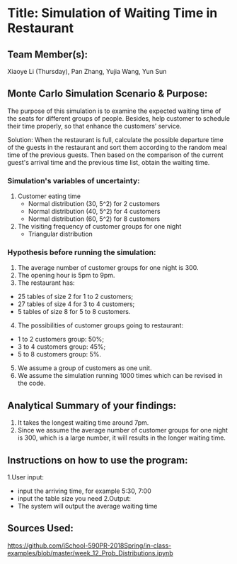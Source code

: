 # Title: Simulation of Waiting Time in Restaurant

## Team Member(s):
Xiaoye Li (Thursday), Pan Zhang, Yujia Wang, Yun Sun


## Monte Carlo Simulation Scenario & Purpose:

The purpose of this simulation is to examine the expected waiting time of the seats for different groups of people.
Besides, help customer to schedule their time properly, so that enhance the customers’ service.

Solution:
When the restaurant is full, calculate the possible departure time of the guests in the restaurant
and sort them according to the random meal time of the previous guests.
Then based on the comparison of the current guest's arrival time and the previous time list,
obtain the waiting time.

### Simulation's variables of uncertainty:

1. Customer eating time
    - Normal distribution (30, 5^2) for 2 customers
    - Normal distribution (40, 5^2) for 4 customers
    - Normal distribution (60, 5^2) for 8 customers
2. The visiting frequency of customer groups for one night
    - Triangular distribution


### Hypothesis before running the simulation:

1. The average number of customer groups for one night is 300.
2. The opening hour is 5pm to 9pm.
3. The restaurant has:
  - 25 tables of size 2 for 1 to 2 customers; 
  - 27 tables of size 4 for 3 to 4 customers; 
  - 5 tables of size 8 for 5 to 8 customers.
4. The possibilities of customer groups going to restaurant: 
  - 1 to 2 customers group: 50%; 
  - 3 to 4 customers group: 45%; 
  - 5 to 8 customers group: 5%.
5. We assume a group of customers as one unit.
6. We assume the simulation running 1000 times which can be revised in the code.


## Analytical Summary of your findings:
1. It takes the longest waiting time around 7pm.
2. Since we assume the average number of customer groups for one night is 300, which is a large number,
it will results in the longer waiting time. 

## Instructions on how to use the program:

1.User input:
 - input the arriving time, for example 5:30, 7:00
 - input the table size you need
2.Output:
 - The system will output the average waiting time

## Sources Used:
https://github.com/iSchool-590PR-2018Spring/in-class-examples/blob/master/week_12_Prob_Distributions.ipynb

